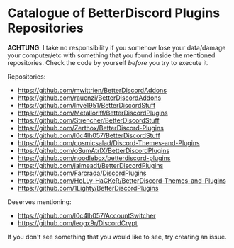 # Catalogue of BetterDiscord Plugins Repositories

**ACHTUNG**: I take no responsibility if you somehow lose your data/damage your computer/etc with something that you found inside the mentioned repositories. Check the code by yourself *before* you try to execute it.

Repositories:
- https://github.com/mwittrien/BetterDiscordAddons
- https://github.com/rauenzi/BetterDiscordAddons
- https://github.com/Inve1951/BetterDiscordStuff
- https://github.com/Metalloriff/BetterDiscordPlugins
- https://github.com/Strencher/BetterDiscordStuff
- https://github.com/Zerthox/BetterDiscord-Plugins
- https://github.com/l0c4lh057/BetterDiscordStuff
- https://github.com/cosmicsalad/Discord-Themes-and-Plugins
- https://github.com/oSumAtrIX/BetterDiscordPlugins
- https://github.com/noodlebox/betterdiscord-plugins
- https://github.com/jaimeadf/BetterDiscordPlugins
- https://github.com/Farcrada/DiscordPlugins
- https://github.com/HoLLy-HaCKeR/BetterDiscord-Themes-and-Plugins
- https://github.com/1Lighty/BetterDiscordPlugins

Deserves mentioning:
- https://github.com/l0c4lh057/AccountSwitcher
- https://github.com/leogx9r/DiscordCrypt

If you don't see something that you would like to see, try creating an issue.
